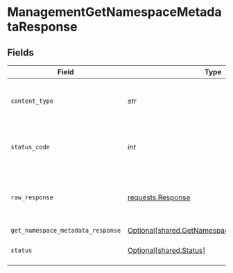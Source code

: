 # ManagementGetNamespaceMetadataResponse


## Fields

| Field                                                                                                | Type                                                                                                 | Required                                                                                             | Description                                                                                          |
| ---------------------------------------------------------------------------------------------------- | ---------------------------------------------------------------------------------------------------- | ---------------------------------------------------------------------------------------------------- | ---------------------------------------------------------------------------------------------------- |
| `content_type`                                                                                       | *str*                                                                                                | :heavy_check_mark:                                                                                   | HTTP response content type for this operation                                                        |
| `status_code`                                                                                        | *int*                                                                                                | :heavy_check_mark:                                                                                   | HTTP response status code for this operation                                                         |
| `raw_response`                                                                                       | [requests.Response](https://requests.readthedocs.io/en/latest/api/#requests.Response)                | :heavy_check_mark:                                                                                   | Raw HTTP response; suitable for custom response parsing                                              |
| `get_namespace_metadata_response`                                                                    | [Optional[shared.GetNamespaceMetadataResponse]](../../models/shared/getnamespacemetadataresponse.md) | :heavy_minus_sign:                                                                                   | OK                                                                                                   |
| `status`                                                                                             | [Optional[shared.Status]](../../models/shared/status.md)                                             | :heavy_minus_sign:                                                                                   | Default error response                                                                               |
